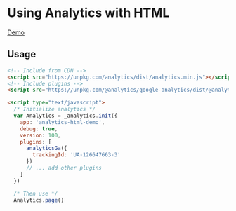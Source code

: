 # Using Analytics with HTML

[Demo](https://analytics-html-example.netlify.com/)

## Usage

```html
<!-- Include from CDN -->
<script src="https://unpkg.com/analytics/dist/analytics.min.js"></script>
<!-- Include plugins -->
<script src="https://unpkg.com/@analytics/google-analytics/dist/@analytics/google-analytics.min.js"></script>

<script type="text/javascript">
  /* Initialize analytics */
  var Analytics = _analytics.init({
    app: 'analytics-html-demo',
    debug: true,
    version: 100,
    plugins: [
      analyticsGa({
        trackingId: 'UA-126647663-3'
      })
      // ... add other plugins
    ]
  })

  /* Then use */
  Analytics.page()
```
